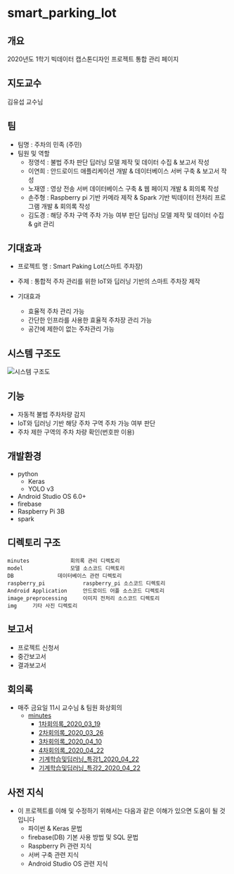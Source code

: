 # smart_parking_lot



## 개요

2020년도 1학기 빅데이터 캡스톤디자인 프로젝트 통합 관리 페이지

## 지도교수 

김유섭 교수님 

## 팀

- 팀명 : 주차의 민족 (주민)
- 팀원 및 역할
  - 정영석 : 불법 주차 판단 딥러닝 모델 제작 및 데이터 수집 & 보고서 작성 
  - 이연희 : 안드로이드 애플리케이션 개발 & 데이터베이스 서버 구축 & 보고서 작성 
  - 노재영 : 영상 전송 서버 데이터베이스 구축 & 웹 페이지 개발 & 회의록 작성 
  - 손주형 : Raspberry pi 기반 카메라 제작 & Spark 기반 빅데이터 전처리 프로그램 개발 & 회의록 작성 
  - 김도경 : 해당 주차 구역 주차 가능 여부 판단 딥러닝 모델 제작 및 데이터 수집 & git 관리

## 기대효과

- 프로젝트 명 : Smart Paking Lot(스마트 주차장)
- 주제 : 통합적 주차 관리를 위한 IoT와 딥러닝 기반의 스마트 주차장 제작

- 기대효과
  - 효율적 주차 관리 가능
  - 간단한 인프라를 사용한 효율적 주차장 관리 가능
  - 공간에 제한이 없는 주차관리 가능

## 시스템 구조도

![시스템 구조도](https://github.com/YeongSeokJeong/smart_parking_lot/blob/master/img/시스템구조도.png)

## 기능

- 자동적 불법 주차차량 감지
- IoT와 딥러닝 기반 해당 주차 구역 주차 가능 여부 판단
- 주차 제한 구역의 주차 차량 확인(번호판 이용)

## 개발환경 

- python
  - Keras
  - YOLO v3
- Android Studio OS 6.0+
- firebase
- Raspberry Pi 3B
- spark

## 디렉토리 구조

```
minutes				회의록 관리 디렉토리
model				모델 소스코드 디렉토리
DB				데이터베이스 관련 디렉토리
raspberry_pi		 	raspberry_pi 소스코드 디렉토리
Android Application		안드로이드 어플 소스코드 디렉토리
image_preprocessing		이미지 전처리 소스코드 디렉토리
img 	기타 사진 디렉토리
```

## 보고서

- 프로젝트 신청서
- 중간보고서
- 결과보고서 

## 회의록

- 매주 금요일 11시 교수님 & 팀원 화상회의 
  - [minutes](https://github.com/YeongSeokJeong/smart_parking_lot/tree/master/minutes)
    - [1차회의록_2020_03_19](https://github.com/YeongSeokJeong/smart_parking_lot/tree/master/minutes/1차회의록_2020_03_19)
    - [2차회의록_2020_03_26](https://github.com/YeongSeokJeong/smart_parking_lot/tree/master/minutes/2차회의록_2020_03_26)
    - [3차회의록_2020_04_10](https://github.com/YeongSeokJeong/smart_parking_lot/tree/master/minutes/3차회의록_2020_04_10)
    - [4차회의록_2020_04_22](https://github.com/YeongSeokJeong/smart_parking_lot/tree/master/minutes/4차회의록_2020_04_22)
    - [기계학습및딥러닝_특강1_2020_04_22](https://github.com/YeongSeokJeong/smart_parking_lot/tree/master/minutes/기계학습및딥러닝_특강1_2020_04_22)
    - [기계학습및딥러닝_특강2_2020_04_22](https://github.com/YeongSeokJeong/smart_parking_lot/tree/master/minutes/기계학습및딥러닝_특강2_2020_04_22)

## 사전 지식

- 이 프로젝트를 이해 및 수정하기 위해서는 다음과 같은 이해가 있으면 도움이 될 것입니다
  - 파이썬 & Keras 문법
  - firebase(DB) 기본 사용 방법 및  SQL 문법
  - Raspberry Pi 관련 지식
  - 서버 구축 관련 지식
  - Android Studio OS 관련 지식

    

    

    
